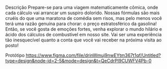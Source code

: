 Descrição
Prepare-se para uma viagem matematicamente cômica, onde cada cálculo vai arrancar um suspiro dolorido. Nossas fórmulas são mais cruéis do que uma maratona de comédia sem risos, 
mas pelo menos você terá uma razão genuína para chorar: o preço estratosférico da gasolina! Então, se você gosta de emoções fortes, venha explorar o mundo hilário e ácido dos cálculos 
de combustível em nosso site. Vai ser uma experiência tão inesquecível quanto a conta que você vai receber na próxima visita ao posto!

Protótipo
https://www.figma.com/file/drinWmuj9nwEYtm367t1qf/Untitled?type=design&node-id=2-5&mode=design&t=QeCdrPI9CUWFV4Pb-0
